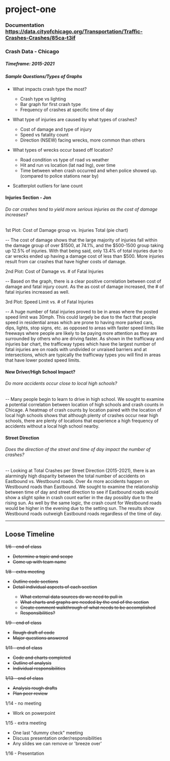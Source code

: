 # project-one
### Documentation https://data.cityofchicago.org/Transportation/Traffic-Crashes-Crashes/85ca-t3if
### Crash Data -  Chicago
##### Timeframe: 2015-2021

##### Sample Questions/Types of Graphs
* What impacts crash type the most?
	* Crash type vs lighting
	* Bar graph for first crash type
	* Frequency of crashes at specific time of day

* What type of injuries are caused by what types of crashes?
	* Cost of damage and type of injury
	* Speed vs fatality count
	* Direction (NSEW) facing wrecks, more common than others

* What types of wrecks occur based off location?
	* Road condition vs type of road vs weather
	* Hit and run vs location (lat nad lng), over time
	* Time between when crash occurred and when police showed up. (compared to police stations near by)

* Scatterplot outliers for lane count


#### Injuries Section - Jon

###### Do car crashes tend to yield more serious injuries as the cost of damage increases?

1st Plot: Cost of Damage group vs. Injuries Total (pie chart)

-- The cost of damage shows that the large majority of injuries fall within the damage group of over $1500, at 74.1%, and the $500-1500 group taking up 12.5% of injuries. With that being said, only 13.4% of total injuries due to car wrecks ended up having a damage cost of less than $500. More injuries result from car crashes that have higher costs of damage.

2nd Plot: Cost of Damage vs. # of Fatal Injuries

-- Based on the graph, there is a clear positive correlation between cost of damage and fatal injury count. As the as cost of damage increased, the # of fatal injuries increased as well.

3rd Plot: Speed Limit vs. # of Fatal Injuries

-- A huge number of fatal injuries proved to be in areas where the posted speed limit was 30mph. This could largely be due to the fact that people speed in residential areas which are prone to having more parked cars, dips, lights, stop signs, etc. as opposed to areas with faster speed limits like freeways where people are likely to be paying more attention as they are surrounded by others who are driving faster. As shown in the trafficway and injuries bar chart, the trafficway types which have the largest number of fatal injuries are on roads with undivided or unraised barriers and at intersections, which are typically the trafficway types you will find in areas that have lower posted speed limits.

#### New Driver/High School Impact?
###### Do more accidents occur close to local high schools?
-- Many people begin to learn to drive in high school. We sought to examine a potential correlation between location of high schools and crash counts in Chicage. A heatmap of crash counts by location paired with the location of local high schools shows that although plenty of crashes occur near high schools, there are plenty of locations that experience a high frequency of accidents without a local high school nearby.

#### Street Direction
###### Does the direction of the street and time of day impact the number of crashes?
-- Looking at Total Crashes per Street Direction (2015-2021), there is an alarmingly high disparity between the total number of accidents on Eastbound vs. Westbound roads. Over 4x more accidents happen on Westbound roads than Eastbound. We sought to examine the relationship between time of day and street direction to see if Eastbound roads would show a slight spike in crash count earlier in the day possibly due to the rising sun. As well by the same logic, the crash count for Westbound roads would be higher in the evening due to the setting sun. The results show Westbound roads outweigh Eastbound roads regardless of the time of day.

----
## Loose Timeline
<del>1/6 - end of class
* <del>Determine a topic and scope
* <del>Come up with team name

<del>1/8 - extra meeting
* <del>Outline code sections
* <del>Detail individual aspects of each section
	* <del>What external data sources do we need to pull in
	* <del>What charts and graphs are needed by the end of the section
	* <del>Create comment walkthrough of what needs to be accomplished
	* <del>Responsibilities?

<del>1/9 - end of class
* <del>Rough draft of code
* <del>Major questions answered

<del>1/11 - end of class
* <del>Code and charts completed
* <del>Outline of analysis
* <del>Individual responsibilities

<del>1/13 - end of class
* <del>Analysis rough drafts
* <del>Plan peer review

1/14 - no meeting
* Work on powerpoint

1/15 - extra meeting
* One last "dummy check" meeting
* Discuss presentation order/responsibilities
* Any slides we can remove or 'breeze over'

1/16 - Presentation
